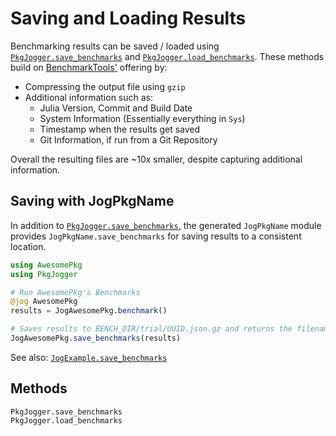 # Saving and Loading Results

Benchmarking results can be saved / loaded using
[`PkgJogger.save_benchmarks`](@ref) and [`PkgJogger.load_benchmarks`](@ref).
These methods build on
[BenchmarkTools'](https://github.com/JuliaCI/BenchmarkTools.jl) offering by:

- Compressing the output file using `gzip`
- Additional information such as:
  - Julia Version, Commit and Build Date
  - System Information (Essentially everything in `Sys`)
  - Timestamp when the results get saved
  - Git Information, if run from a Git Repository

Overall the resulting files are ~10x smaller, despite capturing additional information.

## Saving with JogPkgName

In addition to [`PkgJogger.save_benchmarks`](@ref), the generated `JogPkgName`
module provides `JogPkgName.save_benchmarks` for saving results to a consistent
location.

```julia
using AwesomePkg
using PkgJogger

# Run AwesomePkg's Benchmarks
@jog AwesomePkg
results = JogAwesomePkg.benchmark()

# Saves results to BENCH_DIR/trial/UUID.json.gz and returns the filename used
JogAwesomePkg.save_benchmarks(results)
```

See also: [`JogExample.save_benchmarks`](@ref)

## Methods

```@docs
PkgJogger.save_benchmarks
PkgJogger.load_benchmarks
```
